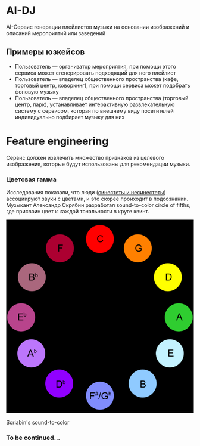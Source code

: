 # AI-DJ

AI-Сервис генерации плейлистов музыки на основании изображений и описаний мероприятий или заведений

## Примеры юзкейсов

- Пользователь — организатор мероприятия, при помощи этого сервиса может сгенерировать подходящий для него плейлист
- Пользователь — владелец общественного пространства (кафе, торговый центр, коворкинг), при помощи сервиса может подобрать фоновую музыку
- Пользователь — владелец общественного пространства (торговый центр, парк), устанавливает интерактивную развлекательную систему с сервисом, которая по внешнему виду посетителей индивидуально подбирает музыку для них

# Feature engineering

Сервис должен извлечить множество признаков из целевого изображения, которые будут использованы для рекомендации музыки. 

### Цветовая гамма

Исследования показали, что люди ([синестеты и несинестеты](https://ru.wikipedia.org/wiki/%D0%A1%D0%B8%D0%BD%D0%B5%D1%81%D1%82%D0%B5%D0%B7%D0%B8%D1%8F)) ассоциируют звуки с цветами, и это скорее проиходит в подсознании. Музыкант Александр Скрябин разработал sound-to-color circle of fifths, где присвоин цвет к каждой тональности в круге квинт.

![Scriabin's sound-to-color ](images/colortosound.png)

Scriabin's sound-to-color 

### To be continued…
